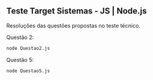 ## Teste Target Sistemas - JS | Node.js

Resoluções das questões propostas no teste técnico.

Questão 2: 

````cmd
node Questao2.js
````

Questão 5: 

````cmd
node Questao5.js
````

